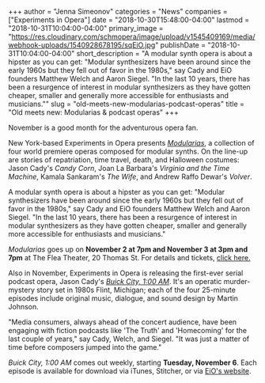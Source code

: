 +++
author = "Jenna Simeonov"
categories = "News"
companies = ["Experiments in Opera"]
date = "2018-10-30T15:48:00-04:00"
lastmod = "2018-10-31T10:04:00-04:00"
primary_image = "https://res.cloudinary.com/schmopera/image/upload/v1545409169/media/webhook-uploads/1540928678195/sqEiO.jpg"
publishDate = "2018-10-31T10:04:00-04:00"
short_description = "A modular synth opera is about a hipster as you can get: &quot;Modular synthesizers have been around since the early 1960s but they fell out of favor in the 1980s,&quot; say Cady and EiO founders Matthew Welch and Aaron Siegel. &quot;In the last 10 years, there has been a resurgence of interest in modular synthesizers as they have gotten cheaper, smaller and generally more accessible for enthusiasts and musicians.&quot;"
slug = "old-meets-new-modularias-podcast-operas"
title = "Old meets new: Modularias &amp; podcast operas"
+++

November is a good month for the adventurous opera fan.

New York-based Experiments in Opera presents [*Modularias*](http://experimentsinopera.com/modularias), a collection of four world premiere operas composed for modular synths. On the line-up are stories of repatriation, time travel, death, and Halloween costumes: Jason Cady's *Candy Corn*, Joan La Barbara's *Virginia and the Time Machine*, Kamala Sankaram's *The Wife*, and Andrew Raffo Dewar's *Volver*.

A modular synth opera is about a hipster as you can get: "Modular synthesizers have been around since the early 1960s but they fell out of favor in the 1980s," say Cady and EiO founders Matthew Welch and Aaron Siegel. "In the last 10 years, there has been a resurgence of interest in modular synthesizers as they have gotten cheaper, smaller and generally more accessible for enthusiasts and musicians."

*Modularias* goes up on **November 2 at 7pm and November 3 at 3pm and 7pm** at The Flea Theater, 20 Thomas St. For details and tickets, [click here.](http://experimentsinopera.com/portfolio-item/modularias/)

Also in November, Experiments in Opera is releasing the first-ever serial podcast opera, Jason Cady's [*Buick City, 1:00 AM*](http://experimentsinopera.com/portfolio-item/podcast-opera/). It's an operatic murder-mystery story set in 1980s Flint, Michigan; each of the four 25-minute episodes include original music, dialogue, and sound design by Martin Johnson.

"Media consumers, always ahead of the concert audience, have been engaging with fiction podcasts like 'The Truth' and 'Homecoming' for the last couple of years," say Cady, Welch, and Siegel. "It was just a matter of time before composers jumped into the game."

*Buick City, 1:00 AM* comes out weekly, starting **Tuesday, November 6**. Each episode is available for download via iTunes, Stitcher, or via [EiO's website](http://experimentsinopera.com/portfolio-item/podcast-opera/).
